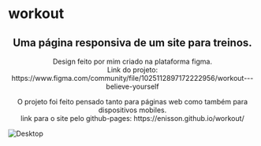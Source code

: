 # workout
<div align="center">
<h2>Uma página responsiva de um site para treinos.</h2>
<p>
  Design feito por mim criado na plataforma figma. <br>Link do projeto: https://www.figma.com/community/file/1025112897172222956/workout---believe-yourself
</p>
<p>
  O projeto foi feito pensado tanto para páginas web como também para dispositivos mobiles.<br>
  link para o site pelo github-pages: https://enisson.github.io/workout/
</p>
</div>



![Desktop](https://user-images.githubusercontent.com/70671093/137232920-4715129c-1b81-4754-8fb5-2b48f2f245f5.png)
